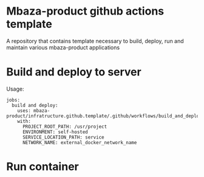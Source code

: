 # Mbaza-product github actions template
A repository that contains template necessary to build, deploy, run and maintain various mbaza-product applications
# Build and deploy to server
Usage: 
```
jobs:  
  build and deploy:
    uses: mbaza-product/infratructure.github.template/.github/workflows/build_and_deploy.yaml@main
    with: 
      PROJECT_ROOT_PATH: /usr/project
      ENVIRONMENT: self-hosted
      SERVICE_LOCATION_PATH: service
      NETWORK_NAME: external_docker_network_name
```
# Run container